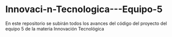 # Innovaci-n-Tecnologica---Equipo-5
En este repositorio se subirán todos los avances del código del proyecto del equipo 5 de la materia Innovación Tecnológica
